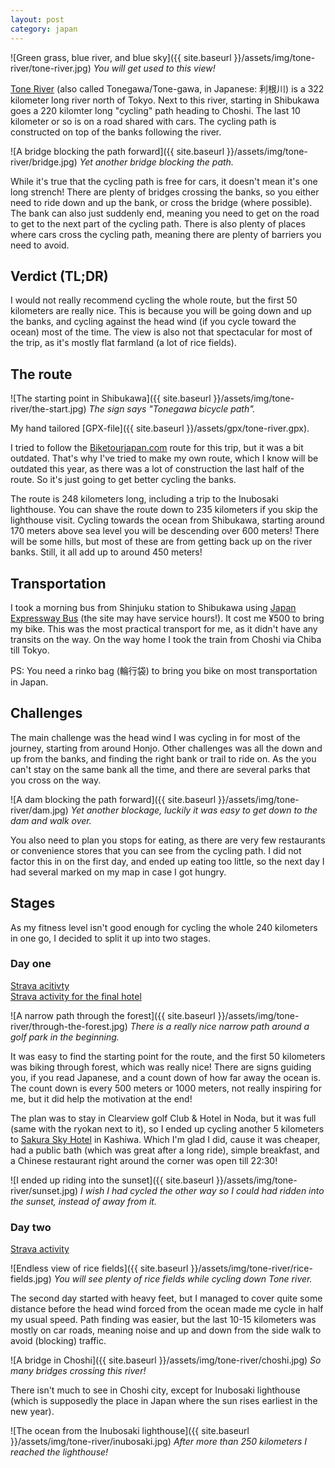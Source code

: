 ```yaml
---
layout: post
category: japan
---
```


![Green grass, blue river, and blue sky]({{ site.baseurl }}/assets/img/tone-river/tone-river.jpg)
*You will get used to this view!*

[Tone River](https://en.wikipedia.org/wiki/Tone_River) (also called Tonegawa/Tone-gawa, in Japanese: 利根川) is a 322 kilometer long river north of Tokyo.
Next to this river, starting in Shibukawa goes a 220 kilomter long "cycling" path heading to Choshi.
The last 10 kilometer or so is on a road shared with cars.
The cycling path is constructed on top of the banks following the river.

![A bridge blocking the path forward]({{ site.baseurl }}/assets/img/tone-river/bridge.jpg)
*Yet another bridge blocking the path.*

While it's true that the cycling path is free for cars, it doesn't mean it's one long strench!
There are plenty of bridges crossing the banks, so you either need to ride down and up the bank, or cross the bridge (where possible).
The bank can also just suddenly end, meaning you need to get on the road to get to the next part of the cycling path.
There is also plenty of places where cars cross the cycling path, meaning there are plenty of barriers you need to avoid.

## Verdict (TL;DR)

I would not really recommend cycling the whole route, but the first 50 kilometers are really nice.
This is because you will be  going down and up the banks, and cycling against the head wind (if you cycle toward the ocean) most of the time.
The view is also not that spectacular for most of the trip, as it's mostly flat farmland (a lot of rice fields).

## The route

![The starting point in Shibukawa]({{ site.baseurl }}/assets/img/tone-river/the-start.jpg)
*The sign says "Tonegawa bicycle path".*

My hand tailored [GPX-file]({{ site.baseurl }}/assets/gpx/tone-river.gpx).

I tried to follow the [Biketourjapan.com](https://biketourjapan.com/tone-river-cycling-road-japans-longest-car-free-bike-route/) route for this trip, but it was a bit outdated.
That's why I've tried to make my own route, which I know will be outdated this year, as there was a lot of construction the last half of the route.
So it's just going to get better cycling the banks.

The route is 248 kilometers long, including a trip to the Inubosaki lighthouse.
You can shave the route down to 235 kilometers if you skip the lighthouse visit.
Cycling towards the ocean from Shibukawa, starting around 170 meters above sea level you will be descending over 600 meters!
There will be some hills, but most of these are from getting back up on the river banks.
Still, it all add up to around 450 meters!

## Transportation

I took a morning bus from Shinjuku station to Shibukawa using [Japan Expressway Bus](https://www.kousokubus.net/JpnBus/en) (the site may have service hours!).
It cost me ¥500 to bring my bike.
This was the most practical transport for me, as it didn't have any transits on the way.
On the way home I took the train from Choshi via Chiba till Tokyo.

PS: You need a rinko bag (輪行袋) to bring you bike on most transportation in Japan.

## Challenges

The main challenge was the head wind I was cycling in for most of the journey, starting from around Honjo.
Other challenges was all the down and up from the banks, and finding the right bank or trail to ride on.
As the you can't stay on the same bank all the time, and there are several parks that you cross on the way.

![A dam blocking the path forward]({{ site.baseurl }}/assets/img/tone-river/dam.jpg)
*Yet another blockage, luckily it was easy to get down to the dam and walk over.*

You also need to plan you stops for eating, as there are very few restaurants or convenience stores that you can see from the cycling path.
I did not factor this in on the first day, and ended up eating too little, so the next day I had several marked on my map in case I got hungry.

## Stages

As my fitness level isn't good enough for cycling the whole 240 kilometers in one go, I decided to split it up into two stages.

### Day one

[Strava acitivty](https://www.strava.com/activities/8971191148)  
[Strava activity for the final hotel](https://www.strava.com/activities/8971412494)

![A narrow path through the forest]({{ site.baseurl }}/assets/img/tone-river/through-the-forest.jpg)
*There is a really nice narrow path around a golf park in the beginning.*

It was easy to find the starting point for the route, and the first 50 kilometers was biking through forest, which was really nice!
There are signs guiding you, if you read Japanese, and a count down of how far away the ocean is.
The count down is every 500 meters or 1000 meters, not really inspiring for me, but it did help the motivation at the end!

The plan was to stay in Clearview golf Club & Hotel in Noda, but it was full (same with the ryokan next to it), so I ended up cycling another 5 kilometers to [Sakura Sky Hotel](http://sakuraskyhotel.jp/kashiwa/) in Kashiwa.
Which I'm glad I did, cause it was cheaper, had a public bath (which was great after a long ride), simple breakfast, and a Chinese restaurant right around the corner was open till 22:30!

![I ended up riding into the sunset]({{ site.baseurl }}/assets/img/tone-river/sunset.jpg)
*I wish I had cycled the other way so I could had ridden into the sunset, instead of away from it.*

### Day two

[Strava activity](https://www.strava.com/activities/8975847163)

![Endless view of rice fields]({{ site.baseurl }}/assets/img/tone-river/rice-fields.jpg)
*You will see plenty of rice fields while cycling down Tone river.*

The second day started with heavy feet, but I managed to cover quite some distance before the head wind forced from the ocean made me cycle in half my usual speed.
Path finding was easier, but the last 10-15 kilometers was mostly on car roads, meaning noise and up and down from the side walk to avoid (blocking) traffic.

![A bridge in Choshi]({{ site.baseurl }}/assets/img/tone-river/choshi.jpg)
*So many bridges crossing this river!*

There isn't much to see in Choshi city, except for Inubosaki lighthouse (which is supposedly the place in Japan where the sun rises earliest in the new year).

![The ocean from the Inubosaki lighthouse]({{ site.baseurl }}/assets/img/tone-river/inubosaki.jpg)
*After more than 250 kilometers I reached the lighthouse!*
